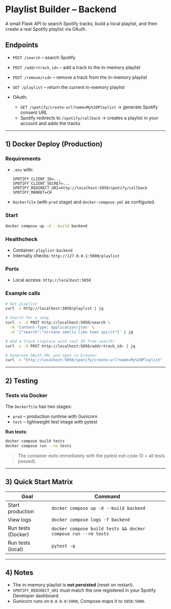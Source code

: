 # Playlist Builder – Backend

A small Flask API to search Spotify tracks, build a local playlist, and then create a real Spotify playlist via OAuth.

## Endpoints

* `POST /search` – search Spotify
* `POST /add/<track_id>` – add a track to the in-memory playlist
* `POST /remove/<id>` – remove a track from the in-memory playlist
* `GET /playlist` – return the current in-memory playlist
* OAuth:

  * `GET /spotify/create-url?name=My%20Playlist` → generate Spotify consent URL
  * Spotify redirects to `/spotify/callback` → creates a playlist in your account and adds the tracks

---

## 1) Docker Deploy (Production)

### Requirements

* `.env` with:

  ```env
  SPOTIFY_CLIENT_ID=...
  SPOTIFY_CLIENT_SECRET=...
  SPOTIFY_REDIRECT_URI=http://localhost:5050/spotify/callback
  SPOTIFY_MARKET=CH
  ```
* `Dockerfile` (with `prod` stage) and `docker-compose.yml` as configured.

### Start

```bash
docker compose up -d --build backend
```

### Healthcheck

* Container: `playlist-backend`
* Internally checks: `http://127.0.0.1:5000/playlist`

### Ports

* Local access: `http://localhost:5050`

### Example calls

```bash
# Get playlist
curl -s http://localhost:5050/playlist | jq

# Search for a song
curl -s -X POST http://localhost:5050/search \
  -H 'Content-Type: application/json' \
  -d '{"search":"nirvana smells like teen spirit"}' | jq

# Add a track (replace with real ID from search)
curl -s -X POST http://localhost:5050/add/<track_id> | jq

# Generate OAuth URL and open in browser
curl -s "http://localhost:5050/spotify/create-url?name=My%20Playlist" | jq -r .url
```

---

## 2) Testing

### Tests via Docker

The `Dockerfile` has two stages:

* `prod` – production runtime with Gunicorn
* `test` – lightweight test image with pytest


**Run tests:**

```bash
docker compose build tests
docker compose run --rm tests
```

> The container exits immediately with the pytest exit code (0 = all tests passed).

---

## 3) Quick Start Matrix

| Goal               | Command                                                       |
| ------------------ | ------------------------------------------------------------- |
| Start production   | `docker compose up -d --build backend`                        |
| View logs          | `docker compose logs -f backend`                              |
| Run tests (Docker) | `docker compose build tests && docker compose run --rm tests` |
| Run tests (local)  | `pytest -q`                                                   |

---

## 4) Notes

* The in-memory playlist is **not persisted** (reset on restart).
* `SPOTIFY_REDIRECT_URI` must match the one registered in your Spotify Developer dashboard.
* Gunicorn runs on `0.0.0.0:5000`, Compose maps it to `5050:5000`.